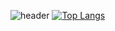 

<!--
**dbxminz/dbxminz** is a ✨ _special_ ✨ repository because its `README.md` (this file) appears on your GitHub profile.

Here are some ideas to get you started:

- 🔭 I’m currently working on ...
- 🌱 I’m currently learning ...
- 👯 I’m looking to collaborate on ...
- 🤔 I’m looking for help with ...
- 💬 Ask me about ...
- 📫 How to reach me: ...
- 😄 Pronouns: ...
- ⚡ Fun fact: ...
-->

![header](https://capsule-render.vercel.app/api?type=waving&color=6694D0&height=300&section=header&text=dbxminz&desc=Hello%20👻&descSize=30&fontSize=40&fontColor=FFFFFF)
[![Top Langs](https://github-readme-stats.vercel.app/api/top-langs/?username=dbxminz&layout=compact&theme=nord)](https://github.com/dbxminz)
